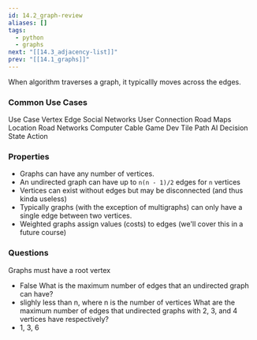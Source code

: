 ```yaml
---
id: 14.2_graph-review
aliases: []
tags:
  - python
  - graphs
next: "[[14.3_adjacency-list]]"
prev: "[[14.1_graphs]]"
---
```

When algorithm traverses a graph, it typicallly moves across the edges.

### Common Use Cases
Use Case	    Vertex	    Edge
Social Networks	User	    Connection
Road Maps	    Location	Road
Networks	    Computer	Cable
Game Dev	    Tile	    Path
AI Decision	    State	    Action

### Properties
- Graphs can have any number of vertices.
- An undirected graph can have up to `n(n - 1)/2` edges for `n` vertices
- Vertices can exist without edges but may be disconnected (and thus kinda useless)
- Typically graphs (with the exception of multigraphs) can only have a single edge between two vertices.
- Weighted graphs assign values (costs) to edges (we'll cover this in a future course)

### Questions
Graphs must have a root vertex
- False
What is the maximum number of edges that an undirected graph can have?
- slighly less than n, where n is the number of vertices
What are the maximum number of edges that undirected graphs with 2, 3, and 4 vertices have respectively?
- 1, 3, 6
